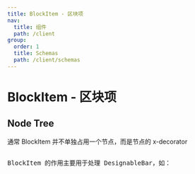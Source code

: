 ```yaml
---
title: BlockItem - 区块项
nav:
  title: 组件
  path: /client
group:
  order: 1
  title: Schemas
  path: /client/schemas
---
```


# BlockItem - 区块项

## Node Tree

通常 BlockItem 并不单独占用一个节点，而是节点的 x-decorator

<pre lang="tsx">
<Table x-decorator={'BlockItem'}/>
</pre>

BlockItem 的作用主要用于处理 DesignableBar，如：

<pre lang="tsx">
<Table x-decorator={'BlockItem'} x-designable-bar={'Table.DesignableBar'}/>
</pre>